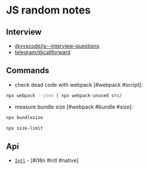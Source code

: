 # JS random notes

## Interview

* [@vvscode/js--interview-questions](https://github.com/vvscode/js--interview-questions)
* [telegram/@callforward](https://t.me/callforward)

## Commands

* check dead code with webpack [#webpack #script]:

```bash
npx webpack --json | npx webpack-unused src/
```

* measure bundle size [#webpack #bundle #size]:

```bash
npx bundlesize
```

```bash
npx size-limit
```

## Api

* [`Intl`](https://developer.mozilla.org/en-US/docs/Web/JavaScript/Reference/Global_Objects/Intl) - [#i18n #intl #native]
